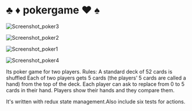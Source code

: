# ♣ ♦ pokergame ♥ ♠


![Screenshot_poker3](https://user-images.githubusercontent.com/26454080/180570364-f144bb1a-5cca-42ad-8939-8e1881caff47.png)

![Screenshot_poker2](https://user-images.githubusercontent.com/26454080/180570371-9cc9df10-3b0a-4946-bb3a-80c1955159a1.png)

![Screenshot_poker1](https://user-images.githubusercontent.com/26454080/180570375-d344c183-8ce5-4bb8-84f8-bff7c59eca85.png)

![Screenshot_poker4](https://user-images.githubusercontent.com/26454080/180570359-047e57cd-370f-422c-adfd-71a0126b3f59.png)


Its poker game for two players.
Rules:
A standard deck of 52 cards is shuffled
Each of two players gets 5 cards (the players’ 5 cards are called a hand) from the
top of the deck.
Each player can ask to replace from 0 to 5 cards in their hand.
Players show their hands and they compare them. 

It's written with redux state management.Also include six tests for actions.

